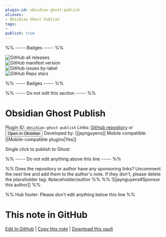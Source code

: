 ```yaml
---
plugin-id: obsidian-ghost-publish
aliases:
- Obsidian Ghost Publish
tags: 
- 
publish: true
---
```


%% ----- Badges ----- %%

![GitHub all releases](https://img.shields.io/github/downloads/jaynguyens/obsidian-ghost-publish/total?color=573E7A&logo=github&style=for-the-badge)   
![GitHub manifest version](https://img.shields.io/github/manifest-json/v/jaynguyens/obsidian-ghost-publish?color=573E7A&logo=github&style=for-the-badge)   
![GitHub issues by-label](https://img.shields.io/github/issues/jaynguyens/obsidian-ghost-publish/help%20wanted?color=573E7A&logo=github&style=for-the-badge)   
![GitHub Repo stars](https://img.shields.io/github/stars/jaynguyens/obsidian-ghost-publish?color=573E7A&logo=github&style=for-the-badge)

%% ----- Badges ----- %%

%% ----- Do not edit this section ----- %%

# Obsidian Ghost Publish

Plugin ID: `obsidian-ghost-publish`
Links: [GitHub repository](https://github.com/jaynguyens/obsidian-ghost-publish) or [<button id=HH>Open in Obsidian</button>](obsidian://show-plugin?id=obsidian-ghost-publish)
Developed by: [[jaynguyens]]
Mobile compatible: [[Mobile-compatible plugins|Yes]]

Single click to publish to Ghost

%% ----- Do not edit anything above this line ----- %% 

%% Does the repository or author have any sponsoring links? Uncomment the next line and add them to the author's note. If they don't, please delete the placeholder tag: #placeholder/author %%
%% ![[jaynguyens#Sponsor this author]] %%

%% Hub footer: Please don't edit anything below this line %%

# This note in GitHub

<span class="git-footer">[Edit In GitHub](https://github.dev/obsidian-community/obsidian-hub/blob/main/02%20-%20Community%20Expansions/02.05%20All%20Community%20Expansions/Plugins/obsidian-ghost-publish.md "git-hub-edit-note") | [Copy this note](https://raw.githubusercontent.com/obsidian-community/obsidian-hub/main/02%20-%20Community%20Expansions/02.05%20All%20Community%20Expansions/Plugins/obsidian-ghost-publish.md "git-hub-copy-note") | [Download this vault](https://github.com/obsidian-community/obsidian-hub/archive/refs/heads/main.zip "git-hub-download-vault") </span>
